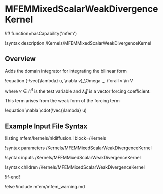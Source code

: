 # MFEMMixedScalarWeakDivergenceKernel

!if! function=hasCapability('mfem')

!syntax description /Kernels/MFEMMixedScalarWeakDivergenceKernel

## Overview

Adds the domain integrator for integrating the bilinear form

!equation
(-\vec{\lambda} u, \nabla v)_\Omega \,\,\, \forall v \in V

where $v \in H^1$ is the test variable and $\vec{\lambda}$ is a
vector forcing coefficient.

This term arises from the weak form of the forcing term

!equation
\nabla \cdot(\vec{\lambda} u)

## Example Input File Syntax

!listing mfem/kernels/nldiffusion.i block=/Kernels

!syntax parameters /Kernels/MFEMMixedScalarWeakDivergenceKernel

!syntax inputs /Kernels/MFEMMixedScalarWeakDivergenceKernel

!syntax children /Kernels/MFEMMixedScalarWeakDivergenceKernel

!if-end!

!else
!include mfem/mfem_warning.md